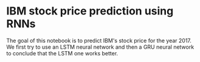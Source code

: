 # IBM stock price prediction using RNNs

The goal of this notebook is to predict IBM's stock price for the year 2017. We first try to use an LSTM neural network and then a GRU neural network to conclude that the LSTM one works better.
